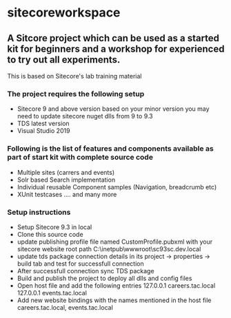# sitecoreworkspace

## A Sitcore project which can be used as a started kit for beginners and a workshop for experienced to try out all experiments. 
This is based on Sitecore's lab training material 

### The project requires the following setup
  * Sitecore 9 and above version based on your minor version you may need to update sitecore nuget dlls from 9 to 9.3
  * TDS latest version
  * Visual Studio 2019
  
### Following is the list of features and components available as part of start kit with complete source code

  * Multiple sites (carrers and events)
  * Solr based Search implementation
  * Individual reusable Component samples (Navigation, breadcrumb etc)
  * XUnit testcases 
  .... and many more
  
  
  ### Setup instructions
  
  * Setup Sitecore 9.3 in local
  * Clone this source code 
  * update publishing profile file named CustomProfile.pubxml with your sitecore website root path
      <publishUrl>C:\inetpub\wwwroot\sc93sc.dev.local</publishUrl>
  * update tds package connection details in its project -> properties -> build tab and test for successfull connection
  * After successfull connection sync TDS package
  * Build and publish the project to deploy all dlls and config files
  * Open host file and add the following entries
           127.0.0.1 careers.tac.local
           127.0.0.1 events.tac.local
   * Add new website bindings with the names mentioned in the host file careers.tac.local, events.tac.local
  
